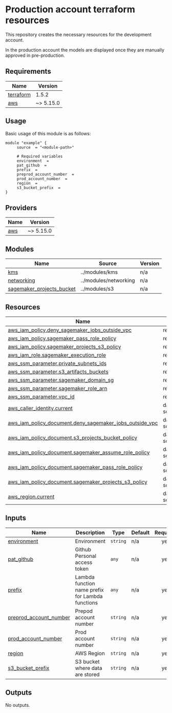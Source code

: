 # Production account terraform resources

This repository creates the necessary resources for the development account. 

In the production account the models are displayed once they are manually approved in pre-production.

<!-- BEGIN_AUTOMATED_TF_DOCS_BLOCK -->
## Requirements

| Name | Version |
|------|---------|
| <a name="requirement_terraform"></a> [terraform](#requirement\_terraform) | 1.5.2 |
| <a name="requirement_aws"></a> [aws](#requirement\_aws) | ~> 5.15.0 |

## Usage
Basic usage of this module is as follows:
```hcl
module "example" {
	 source  = "<module-path>"

	 # Required variables
	 environment  = 
	 pat_github  = 
	 prefix  = 
	 preprod_account_number  = 
	 prod_account_number  = 
	 region  = 
	 s3_bucket_prefix  = 
}
```
## Providers

| Name | Version |
|------|---------|
| <a name="provider_aws"></a> [aws](#provider\_aws) | ~> 5.15.0 |
## Modules

| Name | Source | Version |
|------|--------|---------|
| <a name="module_kms"></a> [kms](#module\_kms) | ../modules/kms | n/a |
| <a name="module_networking"></a> [networking](#module\_networking) | ../modules/networking | n/a |
| <a name="module_sagemaker_projects_bucket"></a> [sagemaker\_projects\_bucket](#module\_sagemaker\_projects\_bucket) | ../modules/s3 | n/a |
## Resources

| Name | Type |
|------|------|
| [aws_iam_policy.deny_sagemaker_jobs_outside_vpc](https://registry.terraform.io/providers/hashicorp/aws/latest/docs/resources/iam_policy) | resource |
| [aws_iam_policy.sagemaker_pass_role_policy](https://registry.terraform.io/providers/hashicorp/aws/latest/docs/resources/iam_policy) | resource |
| [aws_iam_policy.sagemaker_projects_s3_policy](https://registry.terraform.io/providers/hashicorp/aws/latest/docs/resources/iam_policy) | resource |
| [aws_iam_role.sagemaker_execution_role](https://registry.terraform.io/providers/hashicorp/aws/latest/docs/resources/iam_role) | resource |
| [aws_ssm_parameter.private_subnets_ids](https://registry.terraform.io/providers/hashicorp/aws/latest/docs/resources/ssm_parameter) | resource |
| [aws_ssm_parameter.s3_artifacts_buckets](https://registry.terraform.io/providers/hashicorp/aws/latest/docs/resources/ssm_parameter) | resource |
| [aws_ssm_parameter.sagemaker_domain_sg](https://registry.terraform.io/providers/hashicorp/aws/latest/docs/resources/ssm_parameter) | resource |
| [aws_ssm_parameter.sagemaker_role_arn](https://registry.terraform.io/providers/hashicorp/aws/latest/docs/resources/ssm_parameter) | resource |
| [aws_ssm_parameter.vpc_id](https://registry.terraform.io/providers/hashicorp/aws/latest/docs/resources/ssm_parameter) | resource |
| [aws_caller_identity.current](https://registry.terraform.io/providers/hashicorp/aws/latest/docs/data-sources/caller_identity) | data source |
| [aws_iam_policy_document.deny_sagemaker_jobs_outside_vpc](https://registry.terraform.io/providers/hashicorp/aws/latest/docs/data-sources/iam_policy_document) | data source |
| [aws_iam_policy_document.s3_projects_bucket_policy](https://registry.terraform.io/providers/hashicorp/aws/latest/docs/data-sources/iam_policy_document) | data source |
| [aws_iam_policy_document.sagemaker_assume_role_policy](https://registry.terraform.io/providers/hashicorp/aws/latest/docs/data-sources/iam_policy_document) | data source |
| [aws_iam_policy_document.sagemaker_pass_role_policy](https://registry.terraform.io/providers/hashicorp/aws/latest/docs/data-sources/iam_policy_document) | data source |
| [aws_iam_policy_document.sagemaker_projects_s3_policy](https://registry.terraform.io/providers/hashicorp/aws/latest/docs/data-sources/iam_policy_document) | data source |
| [aws_region.current](https://registry.terraform.io/providers/hashicorp/aws/latest/docs/data-sources/region) | data source |
## Inputs

| Name | Description | Type | Default | Required |
|------|-------------|------|---------|:--------:|
| <a name="input_environment"></a> [environment](#input\_environment) | Environment | `string` | n/a | yes |
| <a name="input_pat_github"></a> [pat\_github](#input\_pat\_github) | Github Personal access token | `any` | n/a | yes |
| <a name="input_prefix"></a> [prefix](#input\_prefix) | Lambda function name prefix for Lambda functions | `any` | n/a | yes |
| <a name="input_preprod_account_number"></a> [preprod\_account\_number](#input\_preprod\_account\_number) | Prepod account number | `string` | n/a | yes |
| <a name="input_prod_account_number"></a> [prod\_account\_number](#input\_prod\_account\_number) | Prod account number | `string` | n/a | yes |
| <a name="input_region"></a> [region](#input\_region) | AWS Region | `string` | n/a | yes |
| <a name="input_s3_bucket_prefix"></a> [s3\_bucket\_prefix](#input\_s3\_bucket\_prefix) | S3 bucket where data are stored | `string` | n/a | yes |
## Outputs

No outputs.
<!-- END_AUTOMATED_TF_DOCS_BLOCK -->